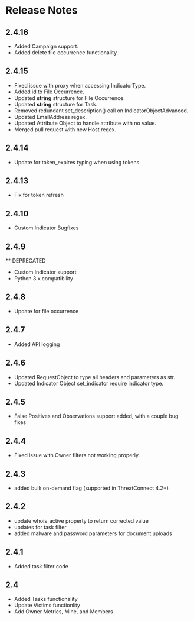 # Release Notes

## 2.4.16
+ Added Campaign support.
+ Added delete file occurrence functionality.

## 2.4.15
+ Fixed issue with proxy when accessing IndicatorType.
+ Added id to File Occurrence.
+ Updated __string__ structure for File Occurrence.
+ Updated __string__ structure for Task.
+ Removed redundant set_description() call on IndicatorObjectAdvanced.
+ Updated EmailAddress regex.
+ Updated Attribute Object to handle attribute with no value.
+ Merged pull request with new Host regex.

## 2.4.14
+ Update for token_expires typing when using tokens.

## 2.4.13
+ Fix for token refresh

## 2.4.10
+ Custom Indicator Bugfixes

## 2.4.9
** DEPRECATED
+ Custom Indicator support
+ Python 3.x compatibility

## 2.4.8
+ Update for file occurrence

## 2.4.7
+ Added API logging

## 2.4.6
+ Updated RequestObject to type all headers and parameters as str.
+ Updated Indicator Object set_indicator require indicator type.

## 2.4.5
+ False Positives and Observations support added, with a couple bug fixes

## 2.4.4
+ Fixed issue with Owner filters not working properly.

## 2.4.3
+ added bulk on-demand flag (supported in ThreatConnect 4.2+)

## 2.4.2
+ update whois_active property to return corrected value
+ updates for task filter
+ added malware and password parameters for document uploads

## 2.4.1
+ Added task filter code

## 2.4
+ Added Tasks functionality
+ Update Victims functionlity
+ Add Owner Metrics, Mine, and Members